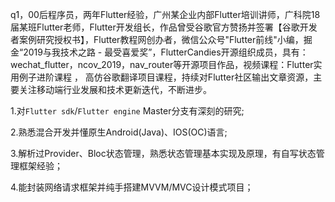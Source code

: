 q1，00后程序员，两年Flutter经验，广州某企业内部Flutter培训讲师，广科院18届某班Flutter老师，Flutter开发组长，作品曾受谷歌官方赞扬并签署【谷歌开发者案例研究授权书】，Flutter教程网创办者，微信公众号"Flutter前线"小编，掘金“2019与我技术之路 - 最受喜爱奖”，FlutterCandies开源组织成员，具有：wechat_flutter，ncov_2019，nav_router等开源项目作品，视频课程：Flutter实用例子进阶课程 ， 高仿谷歌翻译项目课程，持续对Flutter社区输出文章资源，主要关注移动端行业发展和技术更新迭代，不断进步。

1.对`Flutter sdk`/`Flutter engine` Master分支有深刻的研究;

2.熟悉混合开发并懂原生Android(Java)、IOS(OC)语言;

3.解析过Provider、Bloc状态管理，熟悉状态管理基本实现及原理，有自写状态管理框架经验；

4.能封装网络请求框架并纯手搭建MVVM/MVC设计模式项目；


<!--
**ahyangnb/ahyangnb** is a ✨ _special_ ✨ repository because its `README.md` (this file) appears on your GitHub profile.

Here are some ideas to get you started:

- 🔭 I’m currently working on ...
- 🌱 I’m currently learning ...
- 👯 I’m looking to collaborate on ...
- 🤔 I’m looking for help with ...
- 💬 Ask me about ...
- 📫 How to reach me: ...
- 😄 Pronouns: ...
- ⚡ Fun fact: ...
- Hi there 👋
-->
